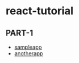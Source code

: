 # react-tutorial

## PART-1

* [sampleapp](part1/sampleapp/README.md)
* [anotherapp](part1/anotherapp/README.md)
